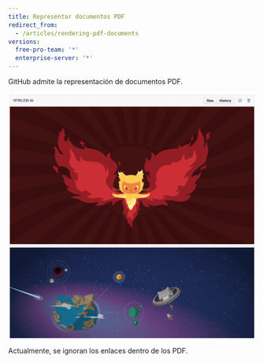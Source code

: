 ```yaml
---
title: Representar documentos PDF
redirect_from:
  - /articles/rendering-pdf-documents
versions:
  free-pro-team: '*'
  enterprise-server: '*'
---
```


GitHub admite la representación de documentos PDF.

![Documento PDF representado](/assets/images/help/repository/rendered-pdf.png)

Actualmente, se ignoran los enlaces dentro de los PDF.
